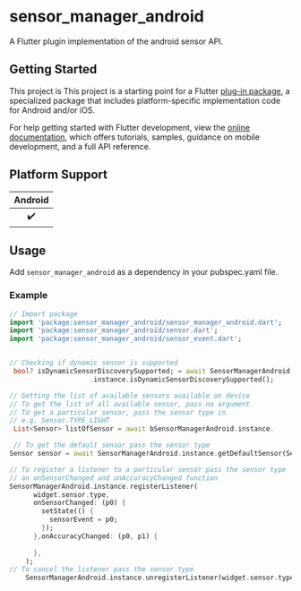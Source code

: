 # sensor_manager_android

 A Flutter plugin implementation of the android sensor API. 

## Getting Started

This project is 
This project is a starting point for a Flutter
[plug-in package](https://flutter.dev/developing-packages/),
a specialized package that includes platform-specific implementation code for
Android and/or iOS.

For help getting started with Flutter development, view the
[online documentation](https://flutter.dev/docs), which offers tutorials,
samples, guidance on mobile development, and a full API reference.

## Platform Support
| Android |
| :-----: |
|   ✔️    |

## Usage

Add `sensor_manager_android` as a dependency in your pubspec.yaml file.

### Example

```dart
// Import package
import 'package:sensor_manager_android/sensor_manager_android.dart';
import 'package:sensor_manager_android/sensor.dart';
import 'package:sensor_manager_android/sensor_event.dart';


// Checking if dynamic sensor is supported
 bool? isDynamicSensorDiscoverySupported; = await SensorManagerAndroid
                    .instance.isDynamicSensorDiscoverySupported();

// Getting the list of available sensors available on device
// To get the list of all available sensor, pass no argument 
// To get a particular sensor, pass the sensor type in 
// e.g. Sensor.TYPE_LIGHT
 List<Sensor> listOfSensor = await bSensorManagerAndroid.instance.      getSensorList();

 // To get the default sensor pass the sensor type
Sensor sensor = await SensorManagerAndroid.instance.getDefaultSensor(Sensor.TYPE_LIGHT);

// To register a listener to a particular sensor pass the sensor type
// an onSensorChanged and onAccuracyChanged function
SensorManagerAndroid.instance.registerListener(
      widget.sensor.type,
      onSensorChanged: (p0) {
        setState(() {
          sensorEvent = p0;
        });
      },onAccuracyChanged: (p0, p1) {
        
      },
    );
// To cancel the listener pass the sensor type
    SensorManagerAndroid.instance.unregisterListener(widget.sensor.type);



```